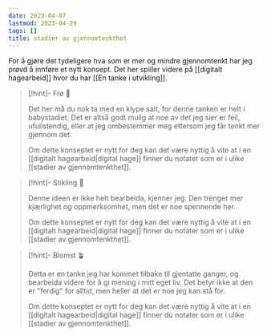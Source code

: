 ```yaml
---
date: 2023-04-07
lastmod: 2023-04-29
tags: []
title: stadier av gjennomtenkthet
---
```


For å gjøre det tydeligere hva som er mer og mindre gjennomtenkt har jeg prøvd å innføre et nytt konsept. Det her spiller videre på [[digitalt hagearbeid]] hvor du har [[En tanke i utvikling]].

> [!hint]- Frø  🌱
>
> Det her må du nok ta med en klype salt, for denne tanken er helt i babystadiet. Det er altså godt mulig at noe av det jeg sier er feil, ufullstendig, eller at jeg ombestemmer meg ettersom jeg får tenkt mer gjennom det.
> 
> Om dette konseptet er nytt for deg kan det være nyttig å vite at i en [[digitalt hagearbeid|digital hage]] finner du notater som er i ulike [[stadier av gjennomtenkthet]].

> [!hint]- Stikling 🌿
>
> Denne ideen er ikke helt bearbeida, kjenner jeg. Den trenger mer kjærlighet og oppmerksomhet, men det er noe spennende her.
>
> Om dette konseptet er nytt for deg kan det være nyttig å vite at i en [[digitalt hagearbeid|digital hage]] finner du notater som er i ulike [[stadier av gjennomtenkthet]].

> [!hint]- Blomst 🪴
>
> Detta er en tanke jeg har kommet tilbake til gjentatte ganger, og bearbeida videre for å gi mening i mitt eget liv. Det betyr ikke at den er "ferdig" for alltid, men heller at det er noe jeg kan stå for.
> 
> Om dette konseptet er nytt for deg kan det være nyttig å vite at i en [[digitalt hagearbeid|digital hage]] finner du notater som er i ulike [[stadier av gjennomtenkthet]].